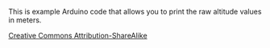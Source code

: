 This is example Arduino code that allows you to print the raw altitude values in meters. 

[Creative Commons Attribution-ShareAlike](http://creativecommons.org/licenses/by-sa/3.0/)
